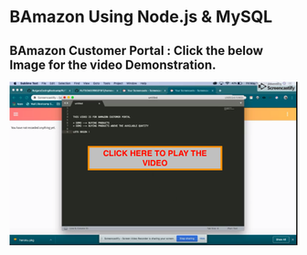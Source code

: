 # BAmazon Using Node.js & MySQL

## BAmazon Customer Portal : Click the below Image for the video Demonstration.

[![Watch the video](images/video.png)](https://drive.google.com/file/d/1B1hdQpwTf8XGJvITowsT0VU1LnROMXuq/view)

